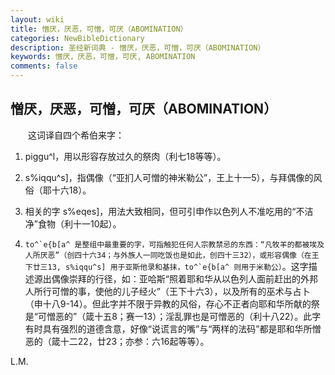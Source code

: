 ```yaml
---
layout: wiki
title: 憎厌，厌恶，可憎，可厌（ABOMINATION）
categories: NewBibleDictionary
description: 圣经新词典 - 憎厌，厌恶，可憎，可厌（ABOMINATION）
keywords: 憎厌，厌恶，可憎，可厌, ABOMINATION
comments: false
---
```


## 憎厌，厌恶，可憎，可厌（ABOMINATION）

　　这词译自四个希伯来字：

1. piggu^l，用以形容存放过久的祭肉（利七18等等）。

2. s%iqqu^s]，指偶像（“亚扪人可憎的神米勒公”，王上十一5），与拜偶像的风俗（耶十六18）。

3. 相关的字 s%eqes]，用法大致相同，但可引申作以色列人不准吃用的“不洁净”食物（利十一10起）。

4. ``to^`e{b[a^ 是整组中最重要的字，可指触犯任何人宗教禁忌的东西：“凡牧羊的都被埃及人所厌恶”（创四十六34；与外族人一同吃饭也是如此，创四十三32），或形容偶像（在王下廿三13, s%iqqu^s] 用于亚斯他录和基抹，to^`e{b[a^ 则用于米勒公）``。这字描述源出偶像崇拜的行径，如：亚哈斯“照着耶和华从以色列人面前赶出的外邦人所行可憎的事，使他的儿子经火”（王下十六3），以及所有的巫术与占卜（申十八9-14）。但此字并不限于异教的风俗，存心不正者向耶和华所献的祭是“可憎恶的”（箴十五8；赛一13）；淫乱罪也是可憎恶的（利十八22）。此字有时具有强烈的道德含意，好像“说谎言的嘴”与“两样的法码”都是耶和华所憎恶的（箴十二22，廿23；亦参：六16起等等）。

L.M.

